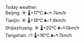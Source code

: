 Today weather:  
Beijing: ☀️ 🌡️+17°C 🌬️←7km/h  
Tianjin: ☀️ 🌡️+18°C 🌬️↑4km/h  
Shijiazhuang: ☀️ 🌡️+20°C 🌬️↖0km/h  
Tangshan: ⛅️  🌡️+16°C 🌬️↖7km/h  
